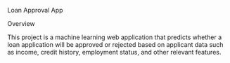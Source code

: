 Loan Approval App

Overview

This project is a machine learning web application that predicts whether a loan application will be approved or rejected based on applicant data such as income, credit history, employment status, and other relevant features.
